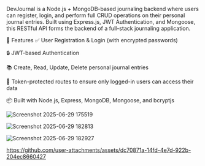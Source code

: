DevJournal is a Node.js + MongoDB-based journaling backend where users can register, login, and perform full CRUD operations on their personal journal entries. Built using Express.js, JWT Authentication, and Mongoose, this RESTful API forms the backend of a full-stack journaling application.

🚀 Features
✅ User Registration & Login (with encrypted passwords)

🔒 JWT-based Authentication

📚 Create, Read, Update, Delete personal journal entries

🔄 Token-protected routes to ensure only logged-in users can access their data

📦 Built with Node.js, Express, MongoDB, Mongoose, and bcryptjs

![Screenshot 2025-06-29 175519](https://github.com/user-attachments/assets/a376a591-cc15-49eb-b8af-6ff273527d52)


![Screenshot 2025-06-29 182813](https://github.com/user-attachments/assets/7331d5a5-f5ea-4ee5-bf15-ca8c3fe57c82)

![Screenshot 2025-06-29 182927](https://github.com/user-attachments/assets/c675c36e-9f9f-49f1-a447-d0040a2ce39a)






https://github.com/user-attachments/assets/dc70871a-14fd-4e7d-922b-204ec8660427
